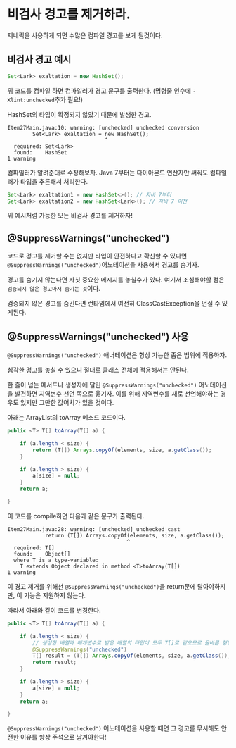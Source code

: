 # 비검사 경고를 제거하라.
제네릭을 사용하게 되면 수많은 컴파일 경고를 보게 될것이다.

## 비검사 경고 예시
```java
Set<Lark> exaltation = new HashSet();
```
위 코드를 컴파일 하면 컴파일러가 경고 문구를 출력한다. (명령줄 인수에 `-Xlint:unchecked`추가 필요!)

HashSet의 타입이 확정되지 않았기 때문에 발생한 경고.
```
Item27Main.java:10: warning: [unchecked] unchecked conversion
        Set<Lark> exaltation = new HashSet();
                               ^
  required: Set<Lark>
  found:    HashSet
1 warning
```

컴파일러가 알려준대로 수정해보자.
Java 7부터는 다이아몬드 연산자만 써줘도 컴파일러가 타입을 추론해서 처리한다.
```java
Set<Lark> exaltation1 = new HashSet<>(); // 자바 7부터
Set<Lark> exaltation2 = new HashSet<Lark>(); // 자바 7 이전
```

위 예시처럼 가능한 모든 비검사 경고를 제거하자!

## @SuppressWarnings("unchecked")
코드로 경고를 제거할 수는 없지만 타입이 안전하다고 확신할 수 있다면 `@SuppressWarnings("unchecked")`어노테이션을 사용해서 경고를 숨기자.

경고를 숨기지 않는다면 자칫 중요한 메시지를 놓칠수가 있다. 여기서 조심해야할 점은 `검증되지 않은 경고마저 숨기는 것`이다.

검증되지 않은 경고를 숨긴다면 런타임에서 여전히 ClassCastException을 던질 수 있게된다.

## @SuppressWarnings("unchecked") 사용
`@SuppressWarnings("unchecked")` 애너테이션은 항상 가능한 좁은 범위에 적용하자. 

심각한 경고를 놓칠 수 있으니 절대로 클래스 전체에 적용해서는 안된다.

한 줄이 넘는 메서드나 생성자에 달린 `@SuppressWarnings("unchecked")` 어노테이션을 발견하면 지역변수 선언 쪽으로 옮기자.
이를 위해 지역변수를 새로 선언해야하는 경우도 있지만 그만한 값어치가 있을 것이다.

아래는 ArrayList의 toArray 메소드 코드이다.
```java
public <T> T[] toArray(T[] a) {

    if (a.length < size) {
        return (T[]) Arrays.copyOf(elements, size, a.getClass());
    }

    if (a.length > size) {
        a[size] = null;
    }
    return a;

}
```
이 코드를 compile하면 다음과 같은 문구가 출력된다.
```
Item27Main.java:28: warning: [unchecked] unchecked cast
            return (T[]) Arrays.copyOf(elements, size, a.getClass());
                                      ^
  required: T[]
  found:    Object[]
  where T is a type-variable:
    T extends Object declared in method <T>toArray(T[])
1 warning
```
이 경고 제거를 위해선 `@SuppressWarnings("unchecked")`을 return문에 달아야하지만, 이 기능은 지원하지 않는다.

따라서 아래와 같이 코드를 변경한다.

```java
public <T> T[] toArray(T[] a) {

    if (a.length < size) {
        // 생성한 배열과 매개변수로 받은 배열의 타입이 모두 T[]로 같으므로 올바른 형변환이다
        @SuppressWarnings("unchecked")
        T[] result = (T[]) Arrays.copyOf(elements, size, a.getClass());
        return result;
    }

    if (a.length > size) {
        a[size] = null;
    }
    return a;

}
```
`@SuppressWarnings("unchecked")` 어노테이션을 사용할 때면 그 경고를 무시해도 안전한 이유를 항상 주석으로 남겨야한다!